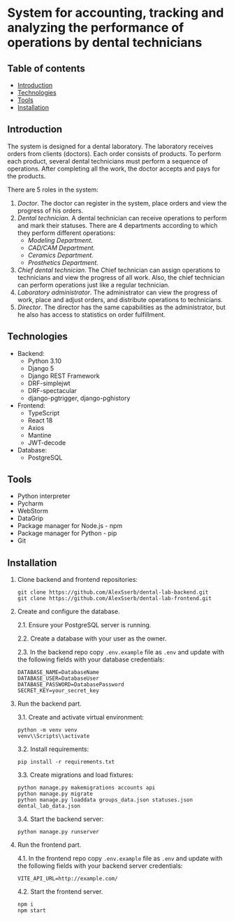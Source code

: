 # System for accounting, tracking and analyzing the performance of operations by dental technicians

## Table of contents
* [Introduction](#introduction)
* [Technologies](#technologies)
* [Tools](#tools)
* [Installation](#installation)

<a name="introduction"></a>
## Introduction

The system is designed for a dental laboratory. The laboratory receives orders from clients (doctors). Each order consists of products. To perform each product, several dental technicians must perform a sequence of operations. After completing all the work, the doctor accepts and pays for the products.

There are 5 roles in the system:
1. *Doctor*. The doctor can register in the system, place orders and view the progress of his orders.
2. *Dental technician*. A dental technician can receive operations to perform and mark their statuses. There are 4 departments according to which they perform different operations:
   - *Modeling Department.*
   - *CAD/CAM Department.*
   - *Ceramics Department.*
   - *Prosthetics Department.*
3. *Chief dental technician*. The Chief technician can assign operations to technicians and view the progress of all work. Also, the chief technician can perform operations just like a regular technician.
4. *Laboratory administrator*. The administrator can view the progress of work, place and adjust orders, and distribute operations to technicians.
5. *Director*. The director has the same capabilities as the administrator, but he also has access to statistics on order fulfillment.

<a name="technologies"></a>
## Technologies
* Backend:
  - Python 3.10
  - Django 5
  - Django REST Framework
  - DRF-simplejwt
  - DRF-spectacular
  - django-pgtrigger, django-pghistory
* Frontend:
  - TypeScript
  - React 18
  - Axios
  - Mantine
  - JWT-decode
* Database:
  - PostgreSQL

<a name="tools"></a>
## Tools
* Python interpreter
* Pycharm
* WebStorm
* DataGrip
* Package manager for Node.js - npm
* Package manager for Python - pip
* Git

<a name="installation"></a>
## Installation
1. Clone backend and frontend repositories:
    ```commandline
    git clone https://github.com/AlexSserb/dental-lab-backend.git
    git clone https://github.com/AlexSserb/dental-lab-frontend.git
    ```
2. Create and configure the database.

    2.1. Ensure your PostgreSQL server is running.

    2.2. Create a database with your user as the owner.

    2.3. In the backend repo copy `.env.example` file as `.env` and update with the following fields with your database credentials:
    ```
    DATABASE_NAME=DatabaseName
    DATABASE_USER=DatabaseUser
    DATABASE_PASSWORD=DatabasePassword
    SECRET_KEY=your_secret_key
    ```

3. Run the backend part.

    3.1. Create and activate virtual environment:
    ```commandline
    python -m venv venv 
    venv\\Scripts\\activate
    ```
    3.2. Install requirements:
    ```commandline
    pip install -r requirements.txt 
    ```
    3.3. Create migrations and load fixtures:
    ```commandline
    python manage.py makemigrations accounts api
    python manage.py migrate
    python manage.py loaddata groups_data.json statuses.json dental_lab_data.json
    ```
    3.4. Start the backend server:
    ```commandline
    python manage.py runserver
    ```

4. Run the frontend part.

    4.1. In the frontend repo copy `.env.example` file as `.env` and update with the following fields with your backend server credentials:
    ```
    VITE_API_URL=http://example.com/
    ```

    4.2. Start the frontend server.
    ```commandline
    npm i
    npm start
    ```
